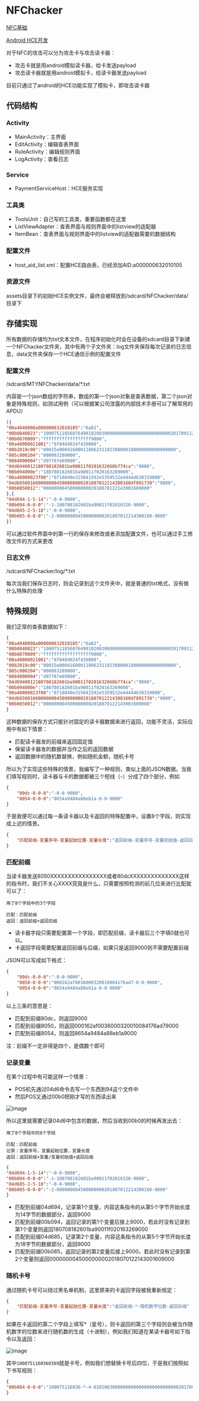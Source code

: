 # NFChacker

[NFC基础](https://xuanxuanblingbling.github.io/nfc/2018/07/29/NFC/)  

[Android HCE开发](https://xuanxuanblingbling.github.io/ctf/android/2018/07/29/AndriodHCE/)   

对于NFC的攻击可以分为攻击卡与攻击读卡器：

- 攻击卡就是用android模拟读卡器，给卡发送payload
- 攻击读卡器就是用android模拟卡，给读卡器发送payload

目前只通过了android的HCE功能实现了模拟卡，即攻击读卡器  

## 代码结构

### Activity

- MainActivity：主界面
- EditActivity：编辑查表界面
- RuleActivity：编辑规则界面
- LogActivity：查看日志

### Service

- PaymentServiceHost：HCE服务实现

### 工具类

- ToolsUnit：自己写的工具类，重要函数都在这里
- ListViewAdapter：查表界面与规则界面中的listview的适配器
- ItemBean：查表界面与规则界面中的listview的适配器需要的数据结构

### 配置文件

- host_aid_list.xml：配置HCE路由表，已经添加AID:a000000632010105

### 资源文件

assets目录下的初始HCE实例文件，最终会被释放到/sdcard/NFChacker/data/目录下

## 存储实现

所有数据的存储均为txt文本文件，在程序初始化时会在设备的sdcard目录下新建一个NFChacker文件夹，其中有两个子文件夹：log文件夹保存每次记录的日志信息，data文件夹保存一个HCE通信示例的配置文件

### 配置文件

/sdcard/MTYNFChacker/data/*.txt

内容是一个json数组的字符串，数组的第一个json对象是查表数据，第二个json对象是特殊规则，如测试用例（可以根据某公司泄露的内部技术手册可以了解常用的APDU）

```JSON
[{
"00a4040008a000000632010105":"6a82",
"00b0840023":"10007511856076490102003000000000000000000000000020170911201909130000009000",
"00b0870009":"ffffffffffffffffff9000",
"00a40000021001":"6f0484024f439000",
"00b2019c00":"00015e000d1600011806231102308000180000000000009000",
"805c000204":"000003209000",
"0084000004":"d97767e69000",
"04d6940012180708182601ba90011f0201632668b774ca":"9000",
"00b094000e":"180708182601ba90011f020163269000",
"00a40000023f00":"6f10840e315041592e5359532e44444630319000",
"04d6850016000000004500000000201807012214300160df891739":"9000",
"00b0850012":"0000000045000000002018070122143001609000"
},{
"04d694-1-5-14":"-0-0-9000",
"00b094-0-0-0":"-1-180708182601ba90011f02016326-9000",
"04d685-2-5-18":"-0-0-9000",
"00b085-0-0-0":"-2-000000004500000000201807012214300160-9000"
}]

```

可以通过软件界面中的第一行的保存来修改或者添加配置文件，也可以通过手工修改文件的方式来更改

### 日志文件

/sdcard/NFChacker/log/*.txt

每次当我们保存日志时，则会记录到这个文件夹中，就是普通的txt格式，没有做什么特殊的处理

## 特殊规则

我们正常的查表数据如下：

```JSON
{
"00a4040008a000000632010105":"6a82",
"00b0840023":"10007511856076490102003000000000000000000000000020170911201909130000009000",
"00b0870009":"ffffffffffffffffff9000",
"00a40000021001":"6f0484024f439000",
"00b2019c00":"00015e000d1600011806231102308000180000000000009000",
"805c000204":"000003209000",
"0084000004":"d97767e69000",
"04d6940012180708182601ba90011f0201632668b774ca":"9000",
"00b094000e":"180708182601ba90011f020163269000",
"00a40000023f00":"6f10840e315041592e5359532e44444630319000",
"04d6850016000000004500000000201807012214300160df891739":"9000",
"00b0850012":"0000000045000000002018070122143001609000"
}
```

这种数据的保存方式只能针对固定的读卡器数据来进行返回，功能不灵活，实际应用中有如下情景：

- 匹配读卡器发的前缀来返回固定值
- 保留读卡器发的数据并当作之后的返回数据
- 返回数据中的随机数替换，例如随机金额，随机卡号

所以为了实现这些特殊的情景，我编写了一种规则，类似上面的JSON数据。当我们填写规则时，读卡器与卡的数据都被三个短线（-）分成了四个部分，例如

```JSON
{
    "80dc-0-0-0":"-0-0-9000",
    "8054-0-0-0":"8654a9484a88eb1a-0-0-9000"
}
```

于是我便可以通过每一条读卡器以及卡返回的特殊配置中，设置8个字段，则实现成上述的情景。

```JSON
{
	"匹配前缀-变量序号-变量起始位置-变量长度":"返回前缀-变量序号-变量初始值-返回后缀"
}
```



### 匹配前缀

当读卡器发送8050XXXXXXXXXXXXXXXX或者80dcXXXXXXXXXXXXXX这样的指令时，我们不关心XXXX究竟是什么，只需要按照检测的前几位来进行比配就可以了：

```
用了8个字段中的3个字段

匹配：匹配前缀
返回：返回前缀+返回后缀
```

- 读卡器字段只需要配置第一个字段，即匹配前缀，读卡器后三个字填0就也可以。
- 卡返回字段需要配置返回前缀与后缀，如果只是返回9000则不需要配置前缀

JSON可以写成如下格式：

```json
{
    "80dc-0-0-0":"-0-0-9000",
    "8050-0-0-0":"000162af0036000320010084176ad7-0-0-9000",
    "8054-0-0-0":"8654a9484a88eb1a-0-0-9000"
}
```

以上三条的意思是：

- 匹配到前缀80dc，则返回9000
- 匹配到前缀8050，则返回000162af0036000320010084176ad79000
- 匹配到前缀8054，则返回8654a9484a88eb1a9000

注：前缀不一定非得是四个，是偶数个即可

### 记录变量

在某个过程中有可能这样一个情景：

- POS机先通过04d6命令去写一个东西到94这个文件中
- 然后POS又通过00b0把刚才写的东西读出来

![image](https://xuanxuanblingbling.github.io/assets/pic/nfcsave.png)

所以这里就需要记录04d6中包含的数据，然后当收到00b0的时候再发出去：

```
用了8个字段中的8个字段

匹配：匹配前缀
记录：变量序号，变量起始位置，变量长度
返回：返回前缀+变量/变量初始值+返回后缀

```

```JSON
{
"04d694-1-5-14":"-0-0-9000",
"00b094-0-0-0":"-1-180708182601ba90011f02016326-9000",
"04d685-2-5-18":"-0-0-9000",
"00b085-0-0-0":"-2-000000004500000000201807012214300160-9000"
}
```

- 匹配到前缀04d694，记录第1个变量，内容这条指令的从第5个字节开始长度为14字节的数据部分，返回9000
- 匹配到前缀00b094，返回记录的第1个变量后接上9000，若此时没有记录到第1个变量则返回180708182601ba90011f020163269000
- 匹配到前缀04d685，记录第2个变量，内容这条指令的从第5个字节开始长度为18字节的数据部分，返回9000
- 匹配到前缀00b085，返回记录的第2变量后接上9000，若此时没有记录到第2个变量则返回0000000045000000002018070122143001609000

### 随机卡号

通过随机卡号可以绕过黑名单机制，这里原来的卡返回字段被我重新规定：

```json
{
	"匹配前缀-变量序号-变量起始位置-变量长度":"返回前缀-*-随机数字位数-返回后缀"
}
```

如果在卡返回的第二个字段上填写*（星号），则卡返回的第三个字段则会被当作随机数字的位数来进行随机数的生成（十进制），例如我们知道在某读卡器号如下指令以及返回：

![image](https://xuanxuanblingbling.github.io/assets/pic/nfcid.png)

其中`1000751160360389`就是卡号，例如我们想替换卡号后四位，于是我们按照如下书写规则：

```json
{
"00b084-0-0-0":"100075116036-*-4-0102003000000000000000000000000020170911201909130000009000"
}
```